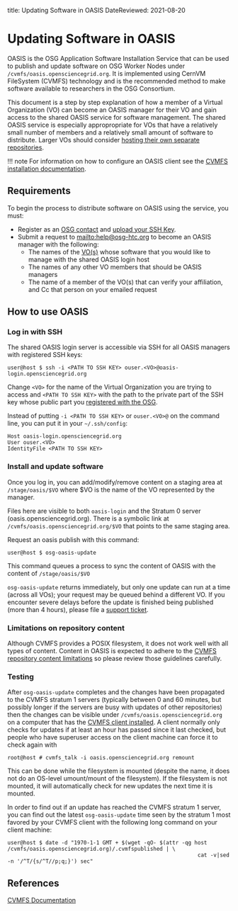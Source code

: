 title: Updating Software in OASIS
DateReviewed: 2021-08-20

Updating Software in OASIS
==========================

OASIS is the OSG Application Software Installation Service that can be used to publish and update software on OSG Worker
Nodes under `/cvmfs/oasis.opensciencegrid.org`.
It is implemented using CernVM FileSystem (CVMFS) technology and is the recommended method to make software available
to researchers in the OSG Consortium.

This document is a step by step explanation of how a member of a Virtual Organization (VO) can become an OASIS manager
for their VO and gain access to the shared OASIS service for software management.
The shared OASIS service is especially appropropriate for VOs that have a relatively small number of members and a
relatively small amount of software to distribute.
Larger VOs should consider [hosting their own separate repositories](external-oasis-repos.md).

!!! note
    For information on how to configure an OASIS client see the [CVMFS installation documentation](../worker-node/install-cvmfs.md).

Requirements
------------

To begin the process to distribute software on OASIS using the service, you must:

-   Register as an [OSG contact](https://osg-htc.org/technology/policy/comanage-instructions-user/) and
    [upload your SSH Key](https://osg-htc.org/technology/policy/comanage-instructions-user/#oasis-managers-adding-an-ssh-key).
-   Submit a request to <mailto:help@osg-htc.org> to become an OASIS manager with the following:
    -   The names of the [VO(s)](https://github.com/opensciencegrid/topology/tree/master/virtual-organizations) whose
        software that you would like to manage with the shared OASIS login host
    -   The names of any other VO members that should be OASIS managers
    -   The name of a member of the VO(s) that can verify your affiliation, and Cc that person on your emailed request

How to use OASIS
----------------

### Log in with SSH ###

The shared OASIS login server is accessible via SSH for all OASIS managers with registered SSH keys:

``` consolem
user@host $ ssh -i <PATH TO SSH KEY> ouser.<VO>@oasis-login.opensciencegrid.org
```

Change `<VO>` for the name of the Virtual Organization you are trying to access and `<PATH TO SSH KEY>` with the path to
the private part of the SSH key whose public part you
[registered with the OSG](https://osg-htc.org/technology/policy/comanage-instructions-user/#oasis-managers-adding-an-ssh-key).

Instead of putting `-i <PATH TO SSH KEY>` or `ouser.<VO>@` on the command line, you can put it in your `~/.ssh/config`:

``` console
Host oasis-login.opensciencegrid.org
User ouser.<VO>
IdentityFile <PATH TO SSH KEY>
```

### Install and update software ###

Once you log in, you can add/modify/remove content on a staging area at `/stage/oasis/$VO` where $VO is the name of the VO represented by the manager.

Files here are visible to both `oasis-login` and the Stratum 0 server (oasis.opensciencegrid.org).  There is a symbolic link at `/cvmfs/oasis.opensciencegrid.org/$VO` that points to the same staging area.  

Request an oasis publish with this command:

``` console
user@host $ osg-oasis-update
```

This command queues a process to sync the content of OASIS with the content of `/stage/oasis/$VO`

`osg-oasis-update` returns immediately, but only one update can run at a time (across all VOs); your request may be queued behind a different VO. If you encounter severe delays before the update is finished being published (more than 4 hours), please file a [support ticket](../common/help.md).

### Limitations on repository content ###

Although CVMFS provides a POSIX filesystem, it does not work well with all types of content. Content in OASIS is expected to adhere to the [CVMFS repository content limitations](http://cvmfs.readthedocs.io/en/stable/cpt-repo.html#limitations-on-repository-content) so please review those guidelines carefully.

### Testing ###

After `osg-oasis-update` completes and the changes have been propagated to the CVMFS stratum 1 servers (typically between 0 and 60 minutes, but possibly longer if the servers are busy with updates of other repositories) then the changes can be visible under `/cvmfs/oasis.opensciencegrid.org` on a computer that has the [CVMFS client installed](../worker-node/install-cvmfs.md). A client normally only checks for updates if at least an hour has passed since it last checked, but people who have superuser access on the client machine can force it to check again with

``` console
root@host # cvmfs_talk -i oasis.opensciencegrid.org remount
```

This can be done while the filesystem is mounted (despite the name, it does not do an OS-level umount/mount of the filesystem). If the filesystem is not mounted, it will automatically check for new updates the next time it is mounted.

In order to find out if an update has reached the CVMFS stratum 1 server, you can find out the latest `osg-oasis-update` time seen by the stratum 1 most favored by your CVMFS client with the following long command on your client machine:

``` console
user@host $ date -d "1970-1-1 GMT + $(wget -qO- $(attr -qg host /cvmfs/oasis.opensciencegrid.org)/.cvmfspublished | \
                                                            cat -v|sed -n '/^T/{s/^T//p;q;}') sec"
```

References
----------

[CVMFS Documentation](https://cvmfs.readthedocs.io/en/stable/)
